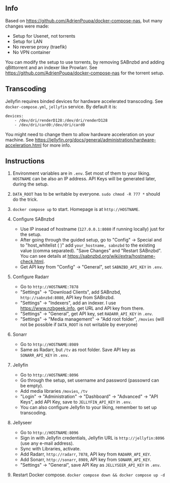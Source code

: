 ## Info

Based on https://github.com/AdrienPoupa/docker-compose-nas, but many changes were made:

- Setup for Usenet, not torrents
- Setup for LAN
- No reverse proxy (traefik)
- No VPN container

You can modify the setup to use torrents, by removing SABnzbd and adding qBittorrent and an indexer like Prowlarr. See https://github.com/AdrienPoupa/docker-compose-nas for the torrent setup.

## Transcoding

Jellyfin requires binded devices for hardware accelerated transcoding. See `docker-compose.yml`, `jellyfin` service. By default it is:

```
devices:
	- /dev/dri/renderD128:/dev/dri/renderD128
	- /dev/dri/card0:/dev/dri/card0
```

You might need to change them to allow hardware acceleration on your machine. See https://jellyfin.org/docs/general/administration/hardware-acceleration.html for more info.

## Instructions

1. Environment variables are in `.env`. Set most of them to your liking. `HOSTNAME` can be also an IP address. API Keys will be generated later, during the setup.

2. `DATA_ROOT` has to be writable by everyone. `sudo chmod -R 777 *` should do the trick.

3. `docker compose up` to start. Homepage is at `http://HOSTNAME`.

4. Configure SABnzbd
	- Use IP insead of hostname (`127.0.0.1:8080` if running locally) just for the setup.
	- After going through the guided setup, go to "Config" -> Special and to "host_whitelist (  )" add `your_hostname, sabnzbd` to the existing value (comma separated). "Save Changes" and "Restart SABnzbd". You can see details at https://sabnzbd.org/wiki/extra/hostname-check.html.
	- Get API key from "Config" -> "General", set `SABNZBD_API_KEY` in `.env`.
2. Configure Radarr
	- Go to `http://HOSTNAME:7878`
	- "Settings" -> "Download Clients", add SABnzbd, `http://sabnzbd:8080`, API key from SABnzbd.
	- "Settings" -> "Indexers", add an indexer. I use https://www.nzbgeek.info, get URL and API key from there.
	- "Settings" -> "General", get API key, set `RADARR_API_KEY` in `.env`.
	- "Settings" -> "Media management" -> "Add root folder", `/movies` (will not be possible if `DATA_ROOT` is not writable by everyone)
3. Sonarr
	- Go to `http://HOSTNAME:8989`
	- Same as Radarr, but `/tv` as root folder. Save API key as `SONARR_API_KEY` in `.env`.
4. Jellyfin
	- Go to `http://HOSTNAME:8096`
	- Go through the setup, set username and password (passowrd can be empty).
	- Add media libraries `/movies`, `/tv`
	- "Login" -> "Administration" -> "Dashboard" -> "Advanced" -> "API Keys", add API Key, save to `JELLYFIN_API_KEY` in `.env`.
	- You can also configure Jellyfin to your liking, remember to set up transcoding.
5. Jellyseer
	- Go to `http://HOSTNAME:8096`
	- Sign in with Jellyfin credentials, Jellyfin URL is `http://jellyfin:8096` (use any e-mail address).
	- Sync with Libraries, activate.
    - Add Radarr, `http://radarr`, `7878`, API key from `RADARR_API_KEY`.
	- Add Sonarr, `http://sonarr`, `8989`, API key from `SONARR_API_KEY`.
    - "Settings" -> "General", save API Key as `JELLYSEER_API_KEY` in `.env`.
6. Restart Docker compose. `docker compose down && docker compose up -d`
